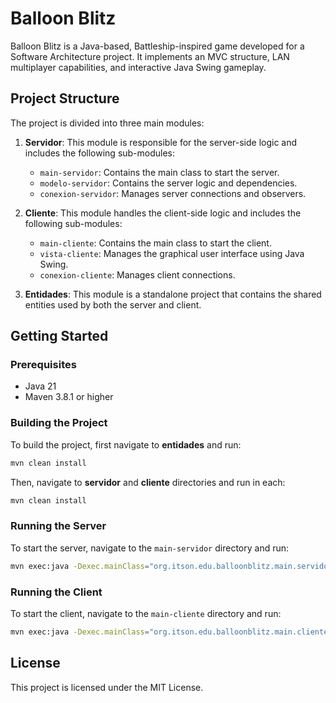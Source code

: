 # Balloon Blitz

Balloon Blitz is a Java-based, Battleship-inspired game developed for a Software Architecture project. It implements an MVC structure, LAN multiplayer capabilities, and interactive Java Swing gameplay.

## Project Structure

The project is divided into three main modules:

1. **Servidor**: This module is responsible for the server-side logic and includes the following sub-modules:
    - `main-servidor`: Contains the main class to start the server.
    - `modelo-servidor`: Contains the server logic and dependencies.
    - `conexion-servidor`: Manages server connections and observers.

2. **Cliente**: This module handles the client-side logic and includes the following sub-modules:
    - `main-cliente`: Contains the main class to start the client.
    - `vista-cliente`: Manages the graphical user interface using Java Swing.
    - `conexion-cliente`: Manages client connections.

3. **Entidades**: This module is a standalone project that contains the shared entities used by both the server and client.

## Getting Started

### Prerequisites

- Java 21
- Maven 3.8.1 or higher

### Building the Project

To build the project, first navigate to **entidades** and run:

```sh
mvn clean install
```

Then, navigate to **servidor** and **cliente** directories and run in each:

```sh
mvn clean install
```

### Running the Server

To start the server, navigate to the `main-servidor` directory and run:

```sh
mvn exec:java -Dexec.mainClass="org.itson.edu.balloonblitz.main.servidor.MainServidor"
```

### Running the Client

To start the client, navigate to the `main-cliente` directory and run:

```sh
mvn exec:java -Dexec.mainClass="org.itson.edu.balloonblitz.main.cliente.MainCliente"
```

## License

This project is licensed under the MIT License.